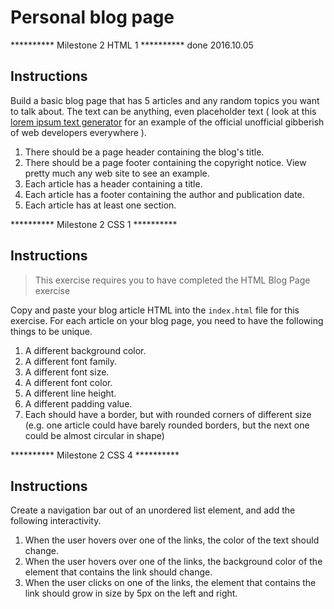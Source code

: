 
# Personal blog page

********** Milestone 2 HTML 1 ********** done 2016.10.05

## Instructions

Build a basic blog page that has 5 articles and any random topics you want to talk about. The text can be anything, even placeholder text ( look at this [lorem ipsum text generator](http://lorem-ipsum.perbang.dk/) for an example of the official unofficial gibberish of web developers everywhere ).

1. There should be a page header containing the blog's title.
1. There should be a page footer containing the copyright notice. View pretty much any web site to see an example.
1. Each article has a header containing a title.
1. Each article has a footer containing the author and publication date.
1. Each article has at least one section.

********** Milestone 2 CSS 1 **********

## Instructions

> This exercise requires you to have completed the HTML Blog Page exercise

Copy and paste your blog article HTML into the `index.html` file for this exercise. For each article on your blog page, you need to have the following things to be unique.

1. A different background color.
1. A different font family.
1. A different font size.
1. A different font color.
1. A different line height.
1. A different padding value.
1. Each should have a border, but with rounded corners of different size (e.g. one article could have barely rounded borders, but the next one could be almost circular in shape)

********** Milestone 2 CSS 4 **********

## Instructions

Create a navigation bar out of an unordered list element, and add the following interactivity.

1. When the user hovers over one of the links, the color of the text should change.
1. When the user hovers over one of the links, the background color of the element that contains the link should change.
1. When the user clicks on one of the links, the element that contains the link should grow in size by 5px on the left and right.
